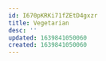 ```yaml
---
id: I670pKRKi71fZEtD4gxzr
title: Vegetarian
desc: ''
updated: 1639841050060
created: 1639841050060
---
```


